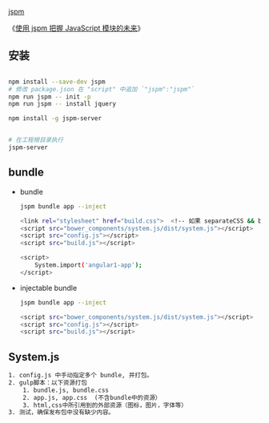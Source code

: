  
 [jspm](http://jspm.io/)
 
 
 《[使用 jspm 把握 JavaScript 模块的未来](http://www.ibm.com/developerworks/cn/web/wa-use-jspm-javascript-modules/index.html)》
 
 
 ## 安装
 
```bash

npm install --save-dev jspm
# 修改 package.json 在 "script" 中追加 `"jspm":"jspm"`
npm run jspm -- init -p
npm run jspm -- install jquery

npm install -g jspm-server


# 在工程根目录执行
jspm-server
```


## bundle

* bundle
    ```bash
    jspm bundle app --inject
    
    <link rel="stylesheet" href="build.css">  <!-- 如果 separateCSS && buildCSS -->
    <script src="bower_components/system.js/dist/system.js"></script>
    <script src="config.js"></script>
    <script src="build.js"></script>
    
    <script>
        System.import('angular1-app');
    </script>
    ```


* injectable bundle

    ```bash
    jspm bundle app --inject
    
    <script src="bower_components/system.js/dist/system.js"></script>
    <script src="config.js"></script>
    <script src="build.js"></script>
    ```
## System.js

```txt
1. config.js 中手动指定多个 bundle, 并打包。
2. gulp脚本：以下资源打包
    1. bundle.js, bundle.css
    2. app.js, app.css  (不含bundle中的资源）
    3. html,css中所引用到的外部资源（图标，图片，字体等）
3. 测试，确保发布包中没有缺少内容。
```